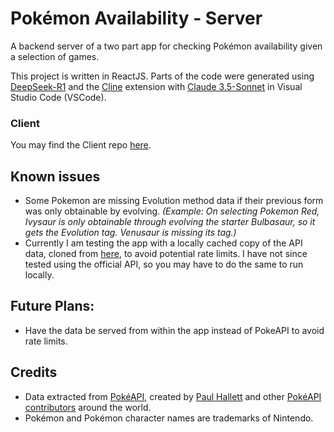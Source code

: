 # Pokémon Availability - Server
A backend server of a two part app for checking Pokémon availability given a selection of games. 

This project is written in ReactJS. Parts of the code were generated using [DeepSeek-R1](https://chat.deepseek.com/) and the [Cline](https://cline.bot/) extension with [Claude 3.5-Sonnet](https://claude.ai/) in Visual Studio Code (VSCode).

### Client
You may find the Client repo [here](https://github.com/VHCosta/pokemon-availability-client).

## Known issues

* Some Pokemon are missing Evolution method data if their previous form was only obtainable by evolving. _(Example: On selecting Pokemon Red, Ivysaur is only obtainable through evolving the starter Bulbasaur, so it gets the Evolution tag. Venusaur is missing its tag.)_
* Currently I am testing the app with a locally cached copy of the API data, cloned from [here](https://github.com/PokeAPI/pokeapi), to avoid potential rate limits. I have not since tested using the official API, so you may have to do the same to run locally.

## Future Plans:

* Have the data be served from within the app instead of PokeAPI to avoid rate limits.

## Credits

* Data extracted from [PokéAPI](https://pokeapi.co/), created by [Paul Hallett](https://github.com/phalt) and other [PokéAPI contributors](https://github.com/PokeAPI/pokeapi/graphs/contributors) around the world.
* Pokémon and Pokémon character names are trademarks of Nintendo.